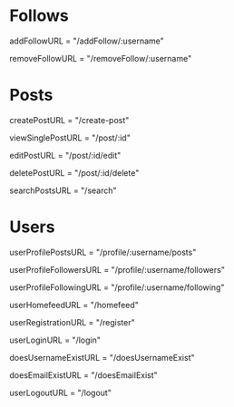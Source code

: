 # Follows
addFollowURL = "/addFollow/:username"

removeFollowURL = "/removeFollow/:username"

# Posts
createPostURL = "/create-post"

viewSinglePostURL = "/post/:id"

editPostURL = "/post/:id/edit" 

deletePostURL = "/post/:id/delete"

searchPostsURL = "/search"

# Users
userProfilePostsURL = "/profile/:username/posts"

userProfileFollowersURL = "/profile/:username/followers"

userProfileFollowingURL = "/profile/:username/following"

userHomefeedURL = "/homefeed"

userRegistrationURL = "/register"

userLoginURL = "/login"

doesUsernameExistURL = "/doesUsernameExist"

doesEmailExistURL = "/doesEmailExist"

userLogoutURL = "/logout"